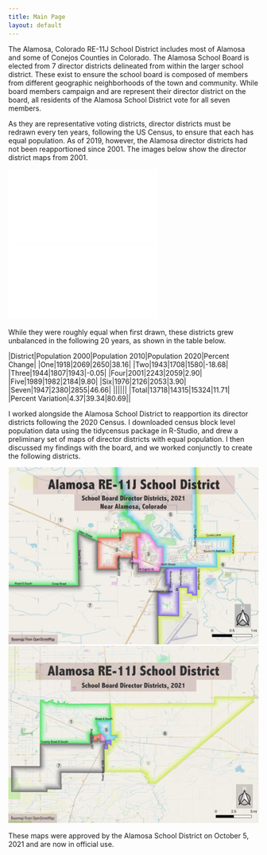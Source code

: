 ```yaml
---
title: Main Page
layout: default
---
```


The Alamosa, Colorado RE-11J School District includes most of Alamosa and some of Conejos Counties in Colorado. The Alamosa School Board is elected from 7 director districts delineated from within the larger school district. These exist to ensure the school board is composed of members from different geographic neighborhoods of the town and community. While board members campaign and are represent their director district on the board, all residents of the Alamosa School District vote for all seven members.

As they are representative voting districts, director districts must be redrawn every ten years, following the US Census, to ensure that each has equal population. As of 2019, however, the Alamosa director districts had not been reapportioned since 2001. The images below show the director district maps from 2001.

![old_map_town_zoom](old_town.pdf)
![old_map_dist_zoom](old_dist.pdf)

While they were roughly equal when first drawn, these districts grew unbalanced in the following 20 years, as shown in the table below.

|District|Population 2000|Population 2010|Population 2020|Percent Change|
|One|1918|2069|2650|38.16|
|Two|1943|1708|1580|-18.68|
|Three|1944|1807|1943|-0.05|
|Four|2001|2243|2059|2.90|
|Five|1989|1982|2184|9.80|
|Six|1976|2126|2053|3.90|
|Seven|1947|2380|2855|46.66|
||||||
|Total|13718|14315|15324|11.71|
|Percent Variation|4.37|39.34|80.69||

I worked alongside the Alamosa School District to reapportion its director districts following the 2020 Census. I downloaded census block level population data using the tidycensus package in R-Studio, and drew a preliminary set of maps of director districts with equal population. I then discussed my findings with the board, and we worked conjunctly to create the following districts.

![curr_town_zoom](town_zoom.png)
![curr_dist_zoom](dist_zoom.png)

These maps were approved by the Alamosa School District on October 5, 2021 and are now in official use.
